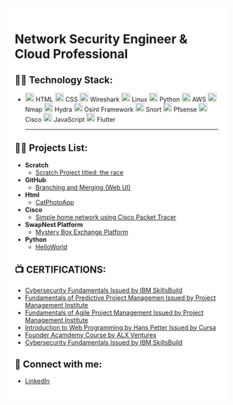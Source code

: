 <div style="background-color: white; padding: 20px;">
  <h1>Network Security Engineer & Cloud Professional</h1>

  ## 👨‍💻 Technology Stack:
  - <img src="https://www.freepnglogos.com/uploads/html5-logo-png/html5-logo-html-logo-0.png" alt="HTML" width="20"> HTML   <img src="https://cdn.freebiesupply.com/logos/large/2x/css3-logo-png-transparent.png" alt="CSS" width="20"> CSS  <img src="https://cdn.icon-icons.com/icons2/1495/PNG/512/wireshark_103123.png" alt="Wireshark" width="20"> Wireshark  <img src="https://cdn.icon-icons.com/icons2/46/PNG/128/linux_penguin_animal_9362.png" alt="Linux" width="20"> Linux  <img src="https://cdn.icon-icons.com/icons2/112/PNG/512/python_18894.png" alt="Python" width="20"> Python  <img src="https://cdn.icon-icons.com/icons2/2389/PNG/512/amazon_aws_logo_icon_145507.png" alt="AWS" width="20"> AWS  <img src="https://cdn.icon-icons.com/icons2/2148/PNG/512/nmap_icon_132152.png" alt="Nmap" width="20"> Nmap   <img src="https://cdn.icon-icons.com/icons2/390/PNG/512/hydra_39088.png" alt="Hydra" width="20"> Hydra  <img src="https://seeklogo.com/images/O/osint-logo-B1BB1F1B1C-seeklogo.com.png" alt="Osint Framework" width="20"> Osint Framework <img src="https://cdn.icon-icons.com/icons2/2699/PNG/512/snort_logo_icon_167980.png" alt="Snort" width="20"> Snort <img src="https://cdn.icon-icons.com/icons2/3914/PNG/512/pfsense_logo_icon_248868.png" alt="Pfsense" width="20"> Pfsense  <img src="https://www.freepnglogos.com/uploads/cisco-png-logo/networking-and-cisco-packet-tracer-png-logo-17.png" alt="Cisco" width="20"> Cisco <img src="https://cdn.icon-icons.com/icons2/2108/PNG/512/javascript_icon_130900.png" alt="javascript" width="20"> JavaScript <img src="https://cdn.iconscout.com/icon/free/png-512/free-flutter-logo-icon-download-in-svg-png-gif-file-formats--programming-language-coding-development-logos-icons-1720090.png?f=webp&w=256" alt="Flutter" width="20"> Flutter <hr>

  ## 👨‍💻 Projects List:

  - **Scratch**
    - [Scratch Project titled: the race](https://scratch.mit.edu/projects/938876054/)
  - **GitHub**
    - [Branching and Merging (Web UI)](https://github.com/NtokozoMothwa/Branching-and-Merging-Web-UI)
  - **Html**
    - [CatPhotoApp](https://github.com/NtokozoMothwa/ToDo-List-App)
  - **Cisco**
    - [Simple home network using Cisco Packet Tracer](https://github.com/NtokozoMothwa/builing-a-home-network)
  - **SwapNest Platform**
    - [Mystery Box Exchange Platform](https://github.com/NtokozoMothwa/builing-a-home-network)
  - **Python**
    - [HelloWorld]() 


  ## 📺 CERTIFICATIONS:
  - [Cybersecurity Fundamentals Issued by IBM SkillsBuild](https://www.credly.com/badges/c8339d5e-7ab1-4d88-bb7f-8cc215db9e2c)
  - [Fundamentals of Predictive Project Managemen Issued by Project Management Institute](https://www.credly.com/badges/2ece66cd-8c60-419a-827b-59283d0a3dde)
  - [Fundamentals of Agile Project Management Issued by Project Management Institute](https://www.credly.com/badges/982feea7-6c22-44da-9574-4b4be203644d)
  - [Introduction to Web Programming by Hans Petter Issued by Cursa](https://cursacertificates.s3.amazonaws.com/cert_af84009f0c28ef6cf1ac0b138dba9f1a.png?time=1723902795)
  - [Founder Acamdemy Course by ALX Ventures](https://intranet.alxswe.com/certificates/C6mMRSn3e7?utm_campaign=VEN%20-2024Q1%20-%20Founders%20Academy%20C1&utm_medium=email&_hsenc=p2ANqtz-_c8VzOYzgXV5I-TG6QHrKlIivox8N6TUErD5eb4XefGbFy12NpUqOW8Lo0aFUJAsNcu3Dzr7q5ETS2XQpW245V-E9b_A&_hsmi=91097812&utm_content=91097812&utm_source=hs_email)
  - [Cybersecurity Fundamentals Issued by IBM SkillsBuild](https://drive.google.com/file/d/1euU8U9p-S-jqvKP5IIxZP8ZjM2_-qhC7/view?usp=sharing)

  ## 🤳 Connect with me:
  - [LinkedIn](https://github.com/NtokozoMothwa)
</div>
